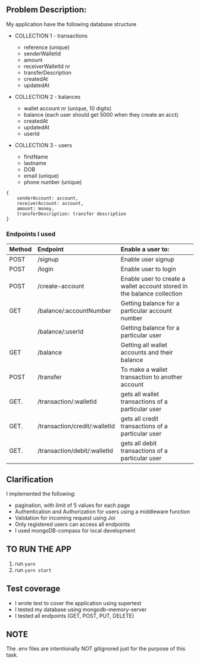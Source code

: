 ## Problem Description:

My application have the following database structure

- COLLECTION 1 - transactions
  - reference (unique)
  - senderWalletId 
  - amount
  - receiverWalletId nr
  - transferDescription
  - createdAt
  - updatedAt
- COLLECTION 2 - balances

  - wallet account nr (unique, 10 digits)
  - balance (each user should get 5000 when they create an acct)
  - createdAt
  - updatedAt
  - userId

- COLLECTION 3 - users
  - firstName
  - lastname
  - DOB
  - email (unique)
  - phone number (unique)


```
{
    senderAccount: account,
    receiverAccount: account,
    amount: money,
    transferDescription: transfer description
}
```

### Endpoints I used

| Method | Endpoint                           | Enable a user to:                                            |
| :----- | :--------------------------------- | :----------------------------------------------------------- |
| POST   | /signup                            | Enable user signup |
| POST   | /login                             | Enable user to login |
| POST   | /create-account                    | Enable user to create a wallet account stored in the balance collection |
| GET    | /balance/:accountNumber            | Getting balance for a particular account number              |
|        | /balance/:userId                   | Getting balance for a particular user                        |
| GET    | /balance                           | Getting all wallet accounts and their balance                       |
| POST   | /transfer                          | To make a wallet transaction to another account                     |
| GET.   | /transaction/:walletId        | gets all wallet transactions of a particular user                   |
| GET.   | /transaction/credit/:walletId | gets all credit transactions of a particular user            |
| GET.   | /transaction/debit/:walletId  | gets all debit transactions of a particular user             |

## Clarification
I implemented the following:
-  pagination, with limit of 5 values for each page
-  Authentication and Authorization for users using a middleware function
-  Validation for incoming request using Joi
- Only registered users can access all endpoints
- I used mongoDB-compass for local development

## TO RUN THE APP
1. run `yarn`
2. run `yarn start`

## Test coverage 
- I wrote test to cover the application using supertest
- I tested my database using mongodb-memory-server
- I tested all endpoints (GET, POST, PUT, DELETE)

## NOTE
The .env files are intentionally NOT gitignored just for the purpose of this task.
